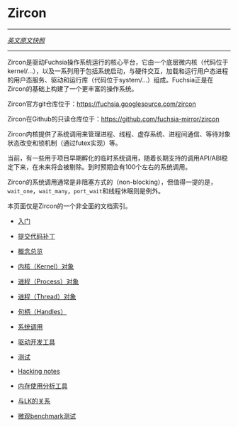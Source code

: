 # Zircon

---

[*英文原文快照*](https://github.com/fuchsia-mirror/zircon/blob/3adf3875541d28ad944637f753f8e454fa91dceb/README.md)

---

Zircon是驱动Fuchsia操作系统运行的核心平台，它由一个底层微内核（代码位于kernel/...），以及一系列用于包括系统启动，与硬件交互，加载和运行用户态进程的用户态服务、驱动和运行库（代码位于system/...）组成。Fuchsia正是在Zircon的基础上构建了一个更丰富的操作系统。

Zircon官方git仓库位于：https://fuchsia.googlesource.com/zircon

Zircon在Github的只读仓库位于：https://github.com/fuchsia-mirror/zircon

Zircon内核提供了系统调用来管理进程、线程、虚存系统、进程间通信、等待对象状态改变和锁机制（通过futex实现）等。

当前，有一些用于项目早期孵化的临时系统调用，随着长期支持的调用API/ABI稳定下来，在未来将会被剔除。到时预期会有100个左右的系统调用。

Zircon的系统调用通常是非阻塞方式的（non-blocking），但值得一提的是，`wait_one`，`wait_many`，`port_wait`和线程休眠则是例外。

本页面仅是Zircon的一个非全面的文档索引。

+ [入门](getting_started.md)
+ [提交代码补丁](https://github.com/fuchsia-mirror/zircon/tree/master/docs/contributing.md)

+ [概念总览](docs/concepts.md)
+ [内核（Kernel）对象](https://github.com/fuchsia-mirror/zircon/tree/master/docs/objects.md)
+ [进程（Process）对象](https://github.com/fuchsia-mirror/zircon/tree/master/docs/objects/process.md)
+ [进程（Thread）对象](https://github.com/fuchsia-mirror/zircon/tree/master/docs/objects/thread.md)
+ [句柄（Handles）](https://github.com/fuchsia-mirror/zircon/tree/master/docs/handles.md)
+ [系统调用](docs/syscalls.md)

+ [驱动开发工具](https://github.com/fuchsia-mirror/zircon/tree/master/docs/ddk/overview.md)

+ [测试](https://github.com/fuchsia-mirror/zircon/tree/master/docs/testing.md)
+ [Hacking notes](https://github.com/fuchsia-mirror/zircon/tree/master/docs/hacking.md)
+ [内存使用分析工具](https://github.com/fuchsia-mirror/zircon/tree/master/docs/memory.md)
+ [与LK的关系](zx_and_lk.md)
+ [微观benchmark测试](https://github.com/fuchsia-mirror/zircon/tree/master/docs/benchmarks/microbenchmarks.md)
